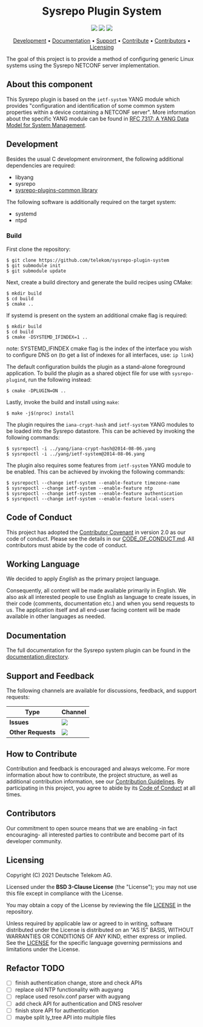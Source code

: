 <h1 align="center">
    Sysrepo Plugin System
</h1>

<p align="center">
    <a href="/../../commits/" title="Last Commit"><img src="https://img.shields.io/github/last-commit/telekom/sysrepo-plugin-system?style=flat"></a>
    <a href="/../../issues" title="Open Issues"><img src="https://img.shields.io/github/issues/telekom/sysrepo-plugin-system?style=flat"></a>
    <a href="./LICENSE" title="License"><img src="https://img.shields.io/badge/License-BSD%203--Clause-blue.svg?style=flat"></a>
</p>

<p align="center">
  <a href="#development">Development</a> •
  <a href="#documentation">Documentation</a> •
  <a href="#support-and-feedback">Support</a> •
  <a href="#how-to-contribute">Contribute</a> •
  <a href="#contributors">Contributors</a> •
  <a href="#licensing">Licensing</a>
</p>

The goal of this project is to provide a method of configuring generic Linux systems using the Sysrepo NETCONF server implementation. 
## About this component

This Sysrepo plugin is based on the `ietf-system` YANG module which provides "configuration and identification of some common system properties within a device containing a NETCONF server". More information about the specific YANG module can be found in [RFC 7317: A YANG Data Model for System Management](https://datatracker.ietf.org/doc/html/rfc7317).


## Development

Besides the usual C development environment, the following additional dependencies are required:

* libyang
* sysrepo
* [sysrepo-plugins-common library](https://github.com/mcindrich/sysrepo-plugins-common)

The following software is additionally required on the target system:

* systemd
* ntpd

### Build

First clone the repository:

```
$ git clone https://github.com/telekom/sysrepo-plugin-system
$ git submodule init
$ git submodule update
```

Next, create a build directory and generate the build recipes using CMake:

```
$ mkdir build
$ cd build
$ cmake ..
```

If systemd is present on the system an additional cmake flag is required:
```
$ mkdir build
$ cd build
$ cmake -DSYSTEMD_IFINDEX=1 ..
```
note: SYSTEMD_IFINDEX cmake flag is the index of the interface you wish to configure DNS on (to get a list of indexes for all interfaces, use: `ip link`)

The default configuration builds the plugin as a stand-alone foreground application. To build the plugin as a shared object file for use with `sysrepo-plugind`, run the following instead:

```
$ cmake -DPLUGIN=ON ..
```

Lastly, invoke the build and install using `make`:

```
$ make -j$(nproc) install
```

The plugin requires the `iana-crypt-hash` and `ietf-system` YANG modules to be loaded into the Sysrepo datastore. This can be achieved by invoking the following commands:

```
$ sysrepoctl -i ../yang/iana-crypt-hash@2014-08-06.yang
$ sysrepoctl -i ../yang/ietf-system@2014-08-06.yang
```

The plugin also requires some features from `ietf-system` YANG module to be enabled. This can be achieved by invoking the following commands:

```
$ sysrepoctl --change ietf-system --enable-feature timezone-name
$ sysrepoctl --change ietf-system --enable-feature ntp
$ sysrepoctl --change ietf-system --enable-feature authentication
$ sysrepoctl --change ietf-system --enable-feature local-users
```

## Code of Conduct

This project has adopted the [Contributor Covenant](https://www.contributor-covenant.org/) in version 2.0 as our code of conduct. Please see the details in our [CODE_OF_CONDUCT.md](CODE_OF_CONDUCT.md). All contributors must abide by the code of conduct.

## Working Language

We decided to apply _English_ as the primary project language.

Consequently, all content will be made available primarily in English. We also ask all interested people to use English as language to create issues, in their code (comments, documentation etc.) and when you send requests to us. The application itself and all end-user facing content will be made available in other languages as needed.

## Documentation

The full documentation for the Sysrepo system plugin can be found in the [documentation directory](../docs).

## Support and Feedback

The following channels are available for discussions, feedback, and support requests:

| Type               | Channel                                                                                                                                                                                            |
| ------------------ | -------------------------------------------------------------------------------------------------------------------------------------------------------------------------------------------------- |
| **Issues**         | <a href="/../../issues/new/choose" title="General Discussion"><img src="https://img.shields.io/github/issues/telekom/sysrepo-plugin-system?style=flat-square"></a> </a>                            |
| **Other Requests** | <a href="mailto:opensource@telekom.de" title="Email Open Source Team"><img src="https://img.shields.io/badge/email-Open%20Source%20Team-green?logo=mail.ru&style=flat-square&logoColor=white"></a> |

## How to Contribute

Contribution and feedback is encouraged and always welcome. For more information about how to contribute, the project structure, as well as additional contribution information, see our [Contribution Guidelines](./CONTRIBUTING.md). By participating in this project, you agree to abide by its [Code of Conduct](./CODE_OF_CONDUCT.md) at all times.

## Contributors

Our commitment to open source means that we are enabling -in fact encouraging- all interested parties to contribute and become part of its developer community.

## Licensing

Copyright (C) 2021 Deutsche Telekom AG.

Licensed under the **BSD 3-Clause License** (the "License"); you may not use this file except in compliance with the License.

You may obtain a copy of the License by reviewing the file [LICENSE](./LICENSE) in the repository.

Unless required by applicable law or agreed to in writing, software distributed under the License is distributed on an "AS IS" BASIS, WITHOUT WARRANTIES OR CONDITIONS OF ANY KIND, either express or implied. See the [LICENSE](./LICENSE) for the specific language governing permissions and limitations under the License.

## Refactor TODO
- [ ] finish authentication change, store and check APIs
- [ ] replace old NTP functionality with augyang
- [ ] replace used resolv.conf parser with augyang
- [ ] add check API for authentication and DNS resolver
- [ ] finish store API for authentication
- [ ] maybe split ly_tree API into multiple files